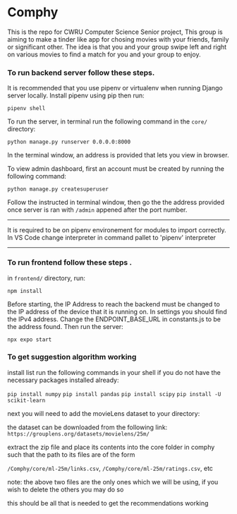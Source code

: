 # Comphy
This is the repo for CWRU Computer Science Senior project, This group is aiming to make a tinder like app for chosing movies with your friends, family or significant other. The idea is that you and your group swipe left and right on various movies to find a match for you and your group to enjoy.

### To run backend server follow these steps.

It is recommended that you use pipenv or virtualenv when running Django server locally. Install pipenv using pip then run:

`pipenv shell`


To run the server, in terminal run the following command in the `core/` directory:

`python manage.py runserver 0.0.0.0:8000`

In the terminal window, an address is provided that lets you view in browser.

To view admin dashboard, first an account must be created by running the following command:

`python manage.py createsuperuser`

Follow the instructed in terminal window, then go the the address provided once server is ran with `/admin` appened after the port number.

***
It is required to be on pipenv environement for modules to import correctly. In VS Code change interpreter in command pallet to 'pipenv' interpreter
***


### To run frontend follow these steps .

in `frontend/` directory, run:

`npm install`

Before starting, the IP Address to reach the backend must be changed to the IP address of the device that it is running on. In settings you should find the IPv4 address. Change the ENDPOINT_BASE_URL in constants.js to be the address found. Then run the server:

`npx expo start`

### To get suggestion algorithm working 

install list run the following commands in your shell if you do not have the necessary packages installed already:

`pip install numpy`
`pip install pandas`
`pip install scipy`
`pip install -U scikit-learn`

next you will need to add the movieLens dataset to your directory:

the dataset can be downloaded from the following link: `https://grouplens.org/datasets/movielens/25m/`

extract the zip file and place its contents into the core folder in comphy such that the path to its files are of the form

`/Comphy/core/ml-25m/links.csv`, `/Comphy/core/ml-25m/ratings.csv`, etc

note: the above two files are the only ones which we will be using, if you wish to delete the others you may do so

this should be all that is needed to get the recommendations working
